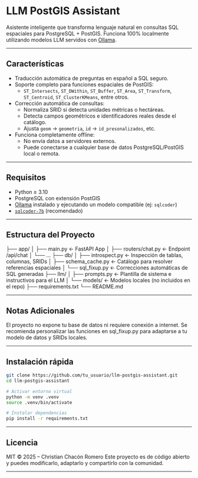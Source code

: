 # LLM PostGIS Assistant

Asistente inteligente que transforma lenguaje natural en consultas SQL espaciales para PostgreSQL + PostGIS. Funciona 100% localmente utilizando modelos LLM servidos con [Ollama](https://ollama.com/).

---

## Características

- Traducción automática de preguntas en español a SQL seguro.
- Soporte completo para funciones espaciales de PostGIS:
  - `ST_Intersects`, `ST_DWithin`, `ST_Buffer`, `ST_Area`, `ST_Transform`, `ST_Centroid`, `ST_ClusterKMeans`, entre otros.
- Corrección automática de consultas:
  - Normaliza SRID si detecta unidades métricas o hectáreas.
  - Detecta campos geométricos e identificadores reales desde el catálogo.
  - Ajusta `geom` → `geometria`, `id` → `id_presonalizados`, etc.
- Funciona completamente offline:
  - No envía datos a servidores externos.
  - Puede conectarse a cualquier base de datos PostgreSQL/PostGIS local o remota.

---

## Requisitos

- Python ≥ 3.10
- PostgreSQL con extensión PostGIS
- [Ollama](https://ollama.com) instalado y ejecutando un modelo compatible (ej: `sqlcoder`)
- [`sqlcoder-7b`](https://huggingface.co/defog/sqlcoder-7b) (recomendado)

---
## Estructura del Proyecto

├── app/
│   ├── main.py              ← FastAPI App
│   ├── routers/chat.py      ← Endpoint /api/chat
│   └── ...
├── db/
│   ├── introspect.py        ← Inspección de tablas, columnas, SRIDs
│   ├── schema_cache.py      ← Catálogo para resolver referencias espaciales
│   └── sql_fixup.py         ← Correcciones automáticas de SQL generadas
├── llm/
│   ├── prompts.py           ← Plantilla de sistema e instructivos para el LLM
│   └── models/              ← Modelos locales (no incluidos en el repo)
├── requirements.txt
└── README.md

---
## Notas Adicionales

El proyecto no expone tu base de datos ni requiere conexión a internet.
Se recomienda personalizar las funciones en sql_fixup.py para adaptarse a tu modelo de datos y SRIDs locales.

---

## Instalación rápida

```bash
git clone https://github.com/tu_usuario/llm-postgis-assistant.git
cd llm-postgis-assistant

# Activar entorno virtual
python -m venv .venv
source .venv/bin/activate

# Instalar dependencias
pip install -r requirements.txt

```
---
## Licencia

MIT © 2025 – Christian Chacón Romero
Este proyecto es de código abierto y puedes modificarlo, adaptarlo y compartirlo con la comunidad.

---